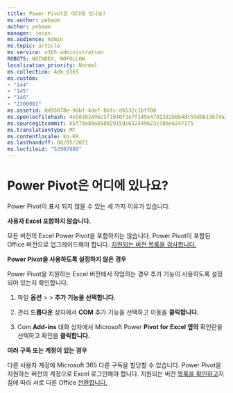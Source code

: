 ```yaml
---
title: Power Pivot은 어디에 있나요?
ms.author: pebaum
author: pebaum
manager: jecon
ms.audience: Admin
ms.topic: article
ms.service: o365-administration
ROBOTS: NOINDEX, NOFOLLOW
localization_priority: Normal
ms.collection: Adm_O365
ms.custom:
- "144"
- "145"
- "146"
- "2200001"
ms.assetid: 0d95078e-9dbf-4def-8bfc-d6532c1bff00
ms.openlocfilehash: 4e50382496c5f1040f3e7f149e4781392b8b48c59d0619b74a20ea324ebc8995
ms.sourcegitcommit: b5f7da89a650d2915dc652449623c78be6247175
ms.translationtype: MT
ms.contentlocale: ko-KR
ms.lasthandoff: 08/05/2021
ms.locfileid: "53907888"
---
```

# <a name="where-is-power-pivot"></a>Power Pivot은 어디에 있나요?

Power Pivot이 표시 되지 않을 수 있는 세 가지 이유가 있습니다.
  
**사용자 Excel 포함하지 않습니다.**
  
모든 버전의 Excel Power Pivot을 포함하지는 않습니다. Power Pivot이 포함된 Office 버전으로 업그레이드해야 합니다. [지원되는 버전 목록을 검사합니다.](https://support.office.com/article/aa64e217-4b6e-410b-8337-20b87e1c2a4b.aspx)
  
**Power Pivot을 사용하도록 설정하지 않은 경우**
  
Power Pivot을 지원하는 Excel 버전에서 작업하는 경우 추가 기능이 사용하도록 설정되어 있는지 확인합니다.
  
1. 파일 **옵션** \>  \> **추가 기능을 선택합니다.**

2. 관리 **드롭다운** 상자에서 **COM** 추가 기능을 선택하고 이동을 **클릭합니다.**

3. Com **Add-ins** 대화 상자에서 Microsoft Power **Pivot for Excel 옆의** 확인란을 선택하고 확인을 **클릭합니다.**

**여러 구독 또는 계정이 있는 경우**
  
다른 사용자 계정에 Microsoft 365 다른 구독을 할당할 수 있습니다. Power Pivot을 지원하는 버전의 계정으로 Excel 로그인해야 합니다. 지원되는 버전 [목록을 확인하고](https://support.office.com/article/aa64e217-4b6e-410b-8337-20b87e1c2a4b.aspx)지침에 따라 서로 다른 Office [전환합니다.](https://support.office.com/article/b9582171-fd1f-4284-9846-bdd72bb28426.aspx#BKMK_WebSwitchAccounts)
